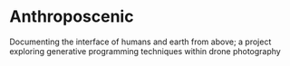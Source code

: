 # Anthroposcenic
Documenting the interface of humans and earth from above; a project exploring generative programming techniques within drone photography
